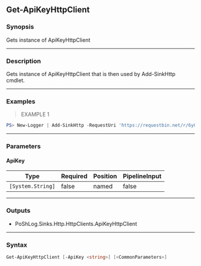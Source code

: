 Get-ApiKeyHttpClient
--------------------

### Synopsis
Gets instance of ApiKeyHttpClient

---

### Description

Gets instance of ApiKeyHttpClient that is then used by Add-SinkHttp cmdlet.

---

### Examples
> EXAMPLE 1

```PowerShell
PS> New-Logger | Add-SinkHttp -RequestUri 'https://requestbin.net/r/6y06j5z8' -HttpClient (Get-ApiKeyHttpClient -ApiKey '...') | Start-Logger
```

---

### Parameters
#### **ApiKey**

|Type             |Required|Position|PipelineInput|
|-----------------|--------|--------|-------------|
|`[System.String]`|false   |named   |false        |

---

### Outputs
* PoShLog.Sinks.Http.HttpClients.ApiKeyHttpClient

---

### Syntax
```PowerShell
Get-ApiKeyHttpClient [-ApiKey <string>] [<CommonParameters>]
```
